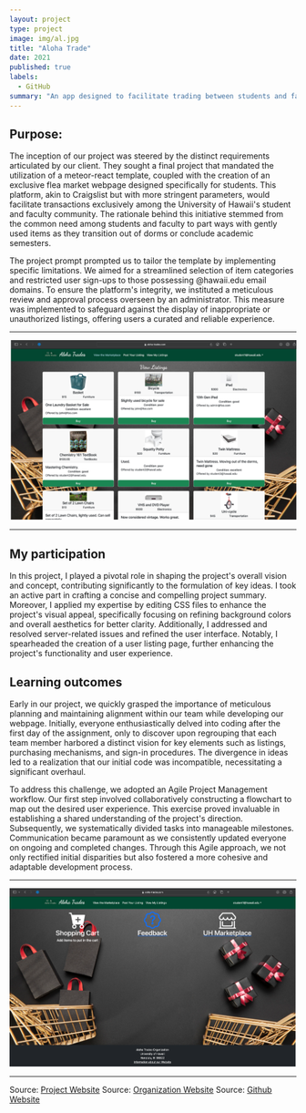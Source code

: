 ```yaml
---
layout: project
type: project
image: img/al.jpg
title: "Aloha Trade"
date: 2021
published: true
labels:
  - GitHub
summary: "An app designed to facilitate trading between students and faculty at Manoa."
---
```


## Purpose:

The inception of our project was steered by the distinct requirements articulated by our client. They sought a final project that mandated the utilization of a meteor-react template, 
coupled with the creation of an exclusive flea market webpage designed specifically for students. This platform, akin to Craigslist but with more stringent parameters, would 
facilitate transactions exclusively among the University of Hawaii's student and faculty community. The rationale behind this initiative stemmed from the common need among 
students and faculty to part ways with gently used items as they transition out of dorms or conclude academic semesters.

The project prompt prompted us to tailor the template by implementing specific limitations. We aimed for a streamlined selection of item categories and restricted user 
sign-ups to those possessing @hawaii.edu email domains. To ensure the platform's integrity, we instituted a meticulous review and approval process overseen 
by an administrator. This measure was implemented to safeguard against the display of inappropriate or unauthorized listings, offering users a curated and reliable experience.

<hr>
<img class="img-fluid" src="../img/bl.jpg">
<hr>

## My participation

In this project, I played a pivotal role in shaping the project's overall vision and concept, contributing significantly to the formulation of key ideas. I took an active part 
in crafting a concise and compelling project summary. Moreover, I applied my expertise by editing CSS files to enhance the project's visual appeal, specifically focusing on 
refining background colors and overall aesthetics for better clarity. Additionally, I addressed and resolved server-related issues and refined the user interface. Notably, 
I spearheaded the creation of a user listing page, further enhancing the project's functionality and user experience.

## Learning outcomes

Early in our project, we quickly grasped the importance of meticulous planning and maintaining alignment within our team while developing our webpage. Initially, 
everyone enthusiastically delved into coding after the first day of the assignment, only to discover upon regrouping that each team member harbored a distinct 
vision for key elements such as listings, purchasing mechanisms, and sign-in procedures. The divergence in ideas led to a realization that our initial code was 
incompatible, necessitating a significant overhaul.

To address this challenge, we adopted an Agile Project Management workflow. Our first step involved collaboratively constructing a flowchart to map out the
desired user experience. This exercise proved invaluable in establishing a shared understanding of the project's direction. Subsequently, we systematically 
divided tasks into manageable milestones. Communication became paramount as we consistently updated everyone on ongoing and completed changes. Through this Agile 
approach, we not only rectified initial disparities but also fostered a more cohesive and adaptable development process.

<hr>
<img class="img-fluid" src="../img/bk.jpg">
<hr>

Source: <a href="https://aloha-trades.com">Project Website</a>
Source: <a href="https://aloha-trades.github.io/">Organization Website</a>
Source: <a href="https://github.com/aloha-trades">Github Website</a>
